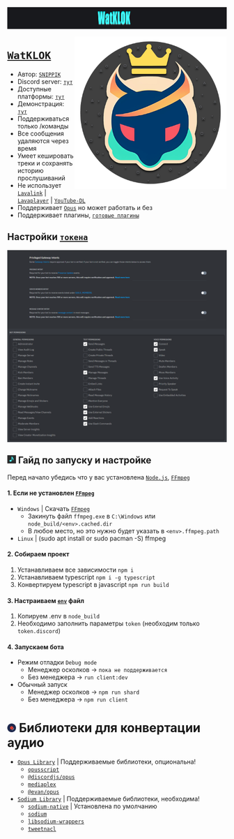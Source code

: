 <center><img src="https://raw.githubusercontent.com/SNIPPIK/WatKLOK/nightly/.github/resource/Icons/BG.png" alt="centered image" height="50"></center>


[<img align="right" alt="Avatar" width="350px" src="https://raw.githubusercontent.com/SNIPPIK/WatKLOK/nightly/.github/resource/Icons/Bot.png" />]()

# [`WatKLOK`](https://github.com/SNIPPIK/WatKLOK) 
- Автор: [`SNIPPIK`](https://github.com/SNIPPIK)
- Discord server: [`тут`](https://discord.gg/qMf2Sv3)
- Доступные платформы: [`тут`](src/handlers/APIs)
- Демонстрация: [`тут`](https://youtu.be/ljOOAQcvirQ)
- Поддерживаться только /команды
- Все сообщения удаляются через время
- Умеет кешировать треки и сохранять историю прослушиваний
- Не использует [`Lavalink`](https://github.com/lavalink-devs/Lavalink) | [`Lavaplayer`](https://github.com/sedmelluq/lavaplayer) | [`YouTube-DL`](https://youtube-dl.org/)
- Поддерживает [`Opus`](https://wikipedia.org/wiki/Opus) но может работать и без
- Поддерживает плагины, [`готовые плагины`](.github/Plugins)

## Настройки [`токена`](https://discord.com/developers/applications)

<img align="center" alt="PGI Settings" width="1000px" src="https://github.com/SNIPPIK/WatKLOK/blob/nightly/.github/resource/PGI.png?raw=true" />
<img align="center" alt="Bot Permissions" width="1000px" src="https://github.com/SNIPPIK/WatKLOK/blob/nightly/.github/resource/Bot Permissions.png?raw=true" />


## <img alt="Avatar" width="20px" src="https://raw.githubusercontent.com/SNIPPIK/WatKLOK/nightly/.github/resource/Icons/Note.png" /> Гайд по запуску и настройке
Перед начало убедись что у вас установлена [`Node.js`](https://nodejs.org/ru/), [`FFmpeg`](https://ffmpeg.org)

#### 1. Если не установлен [`FFmpeg`](https://github.com/BtbN/FFmpeg-Builds/releases)
   - `Windows` | Скачать [`FFmpeg`](https://github.com/BtbN/FFmpeg-Builds/releases)
     - Закинуть файл `ffmpeg.exe` в `C:\Windows` или `node_build/<env>.cached.dir`
     - В любое место, но это нужно будет указать в `<env>.ffmpeg.path`
   - `Linux` | (sudo apt install or sudo pacman -S) ffmpeg

#### 2. Собираем проект
 1. Устанавливаем все зависимости `npm i` 
 2. Устанавливаем typescript `npm i -g typescript`
 3. Конвертируем typescript в javascript `npm run build`

#### 3. Настраиваем [`env`](.env) файл
 1. Копируем .env в `node_build`
 2. Необходимо заполнить параметры `token` (необходим только `token.discord`)

#### 4. Запускаем бота

- Режим отладки `Debug mode`
    - Менеджер осколков -> `пока не поддерживается`
    - Без менеджера -> `run client:dev`
- Обычный запуск
    - Менеджер осколков -> `npm run shard`
    - Без менеджера -> `npm run client`

    
# <img alt="Avatar" width="20px" src="https://raw.githubusercontent.com/SNIPPIK/WatKLOK/nightly/.github/resource/Icons/Disk.gif" /> Библиотеки для конвертации аудио
- [`Opus Library`](src/libs/voice/utils/Opus.ts) | Поддерживаемые библиотеки, опциональна!
    - [`opusscript`](https://www.npmjs.com/package/opusscript)
    - [`@discordjs/opus`](https://www.npmjs.com/package/@discordjs/opus)
    - [`mediaplex`](https://www.npmjs.com/package/mediaplex)
    - [`@evan/opus`](https://www.npmjs.com/package/@evan/opus)
- [`Sodium Library`](src/libs/voice/utils/Sodium.ts) | Поддерживаемые библиотеки, необходима!
    - [`sodium-native`](https://www.npmjs.com/package/sodium-native) | Установлена по умолчанию
    - [`sodium`](https://www.npmjs.com/package/sodium)
    - [`libsodium-wrappers`](https://www.npmjs.com/package/libsodium-wrappers)
    - [`tweetnacl`](https://www.npmjs.com/package/tweetnacl)
